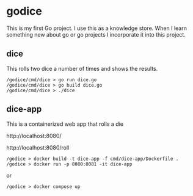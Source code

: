 # godice
This is my first Go project. I use this as a knowledge store. When I learn something new about go or go projects I incorporate it into this project.

## dice
This rolls two dice a number of times and shows the results.

```console
/godice/cmd/dice > go run dice.go
/godice/cmd/dice > go build dice.go
/godice/cmd/dice > ./dice
```

## dice-app
This is a containerized web app that rolls a die

http://localhost:8080/

http://localhost:8080/roll

```console
/godice > docker build -t dice-app -f cmd/dice-app/Dockerfile .
/godice > docker run -p 8080:8081 -it dice-app
```
or
```console
/godice > docker compose up
```
